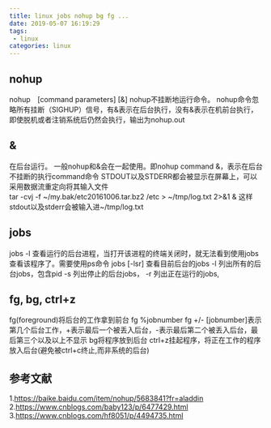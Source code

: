 ```yaml
---
title: linux jobs nohup bg fg ...
date: 2019-05-07 16:19:29
tags:
 - linux
categories: linux
---
```


## nohup
nohup　[command parameters] [&] nohup不挂断地运行命令。
nohup命令忽略所有挂断（SIGHUP）信号，有&表示在后台执行，没有&表示在机前台执行，即使脱机或者注销系统后仍然会执行，输出为nohup.out

## &
在后台运行。
一般nohup和&会在一起使用。即nohup command &，表示在后台不挂断的执行command命令
STDOUT以及STDERR都会被显示在屏幕上，可以采用数据流重定向将其输入文件    
tar -cvj -f ~/my.bak/etc20161006.tar.bz2 /etc > ~/tmp/log.txt 2>&1 &
这样stdout以及stderr会被输入进~/tmp/log.txt

## jobs
jobs -l 查看运行的后台进程，当打开该进程的终端关闭时，就无法看到使用jobs查看该程序了。需要使用ps命令
jobs [-lsr] 查看目前后台的jobs
    -l 列出所有的后台jobs，包含pid
    -s 列出停止的后台jobs，
    -r 列出正在运行的jobs,

## fg, bg, ctrl+z
fg(foreground)将后台的工作拿到前台
    fg %jobnumber
    fg +/- [jobnumber]表示第几个后台工作，+表示最后一个被丢入后台，-表示最后第二个被丢入后台，最后第三个以及以上不显示
bg将程序放到后台
ctrl+z挂起程序，将正在工作的程序放入后台(避免被ctrl+c终止,而非系统的后台)

## 参考文献
1.https://baike.baidu.com/item/nohup/5683841?fr=aladdin
2.https://www.cnblogs.com/baby123/p/6477429.html
3.https://www.cnblogs.com/hf8051/p/4494735.html

